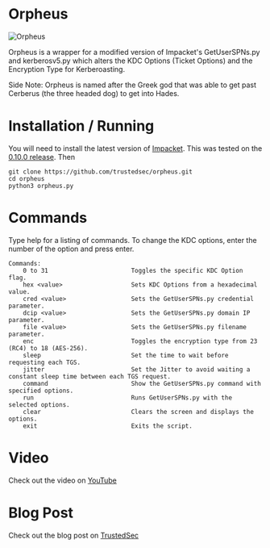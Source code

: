 # Orpheus
![Orpheus](orpheus.png?raw=true)

Orpheus is a wrapper for a modified version of Impacket's GetUserSPNs.py and kerberosv5.py which alters the KDC Options (Ticket Options) and the Encryption Type for Kerberoasting. 

Side Note: Orpheus is named after the Greek god that was able to get past Cerberus (the three headed dog) to get into Hades.

# Installation / Running

You will need to install the latest version of [Impacket](https://github.com/SecureAuthCorp/impacket). This was tested on the [0.10.0 release](https://github.com/SecureAuthCorp/impacket/releases/tag/impacket_0_10_0). Then

```
git clone https://github.com/trustedsec/orpheus.git
cd orpheus
python3 orpheus.py
```

# Commands
Type help for a listing of commands. To change the KDC options, enter the number of the option and press enter.
```
Commands:
    0 to 31                       Toggles the specific KDC Option flag.
    hex <value>                   Sets KDC Options from a hexadecimal value.
    cred <value>                  Sets the GetUserSPNs.py credential parameter.
    dcip <value>                  Sets the GetUserSPNs.py domain IP parameter.
    file <value>                  Sets the GetUserSPNs.py filename parameter.
    enc                           Toggles the encryption type from 23 (RC4) to 18 (AES-256).
    sleep                         Set the time to wait before requesting each TGS.
    jitter                        Set the Jitter to avoid waiting a constant sleep time between each TGS request.
    command                       Show the GetUserSPNs.py command with specified options.
    run                           Runs GetUserSPNs.py with the selected options.
    clear                         Clears the screen and displays the options.
    exit                          Exits the script.
```

# Video
Check out the video on [YouTube](https://www.youtube.com/watch?v=SwbSq1dTz7Y)

# Blog Post
Check out the blog post on [TrustedSec](https://www.trustedsec.com/blog/the-art-of-bypassing-kerberoast-detections-with-orpheus/)
